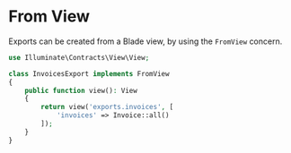 # From View

Exports can be created from a Blade view, by using the `FromView` concern.

```php
use Illuminate\Contracts\View\View;

class InvoicesExport implements FromView
{
    public function view(): View
    {
        return view('exports.invoices', [
            'invoices' => Invoice::all()
        ]);
    }
}
```